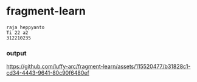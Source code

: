 # fragment-learn
```
raja heppyanto
Ti 22 a2
312210235
```
### output
https://github.com/luffy-arc/fragment-learn/assets/115520477/b31828c1-cd34-4443-9641-80c90f6480ef
